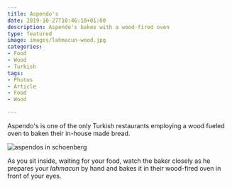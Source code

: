 ```yaml
---
title: Aspendo's
date: 2019-10-27T10:46:10+01:00
description: Aspendo's bakes with a wood-fired oven
type: featured
image: images/lahmacun-wood.jpg
categories:
- Food
- Wood
- Turkish
tags:
- Photos
- Article
- Food
- Wood

---
```

Aspendo's is one of the only Turkish restaurants employing a wood fueled oven to baken their in-house made bread.

![aspendos in schoenberg](/resources/aspendo-store.jpg "Aspendo's Storefront")

As you sit inside, waiting for your food, watch the baker closely as he prepares your _lahmacun_ by hand and bakes it in their wood-fired oven in front of your eyes.